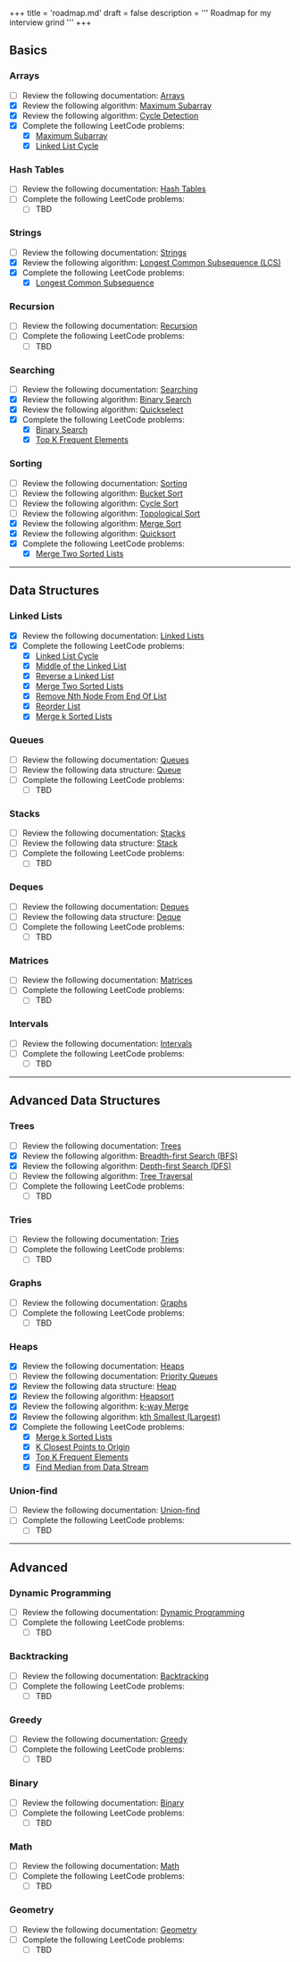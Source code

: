 +++
title = 'roadmap.md'
draft = false
description =  '''
Roadmap for my interview grind
'''
+++

## Basics

### Arrays
- [ ] Review the following documentation: [Arrays](/docs/arrays)
- [x] Review the following algorithm: [Maximum Subarray](/algorithms/maximum_subarray)
- [x] Review the following algorithm: [Cycle Detection](/algorithms/cycle_detection)
- [x] Complete the following LeetCode problems:
  - [x] [Maximum Subarray](/leetcode/maximum_subarray)
  - [x] [Linked List Cycle](/leetcode/linked_list_cycle)

### Hash Tables
- [ ] Review the following documentation: [Hash Tables](/docs/hash_tables)
- [ ] Complete the following LeetCode problems:
  - [ ] TBD

### Strings
- [ ] Review the following documentation: [Strings](/docs/strings)
- [x] Review the following algorithm: [Longest Common Subsequence (LCS)](/algorithms/longest_common_subsequence)
- [x] Complete the following LeetCode problems:
  - [x] [Longest Common Subsequence](/leetcode/longest_common_subsequence)

### Recursion
- [ ] Review the following documentation: [Recursion](/docs/recursion)
- [ ] Complete the following LeetCode problems:
  - [ ] TBD

### Searching
- [ ] Review the following documentation: [Searching](/docs/searching)
- [x] Review the following algorithm: [Binary Search](/algorithms/binary_search)
- [x] Review the following algorithm: [Quickselect](/algorithms/quickselect)
- [x] Complete the following LeetCode problems:
  - [x] [Binary Search](/leetcode/binary_search)
  - [x] [Top K Frequent Elements](leetcode/top_k_frequent_elements)

### Sorting
- [ ] Review the following documentation: [Sorting](/docs/sorting)
- [ ] Review the following algorithm: [Bucket Sort](/algorithms/bucket_sort)
- [ ] Review the following algorithm: [Cycle Sort](/algorithms/cycle_sort)
- [ ] Review the following algorithm: [Topological Sort](/algorithms/topological_sort)
- [x] Review the following algorithm: [Merge Sort](/algorithms/merge_sort)
- [x] Review the following algorithm: [Quicksort](/algorithms/quicksort)
- [x] Complete the following LeetCode problems:
  - [x] [Merge Two Sorted Lists](/leetcode/merge_two_sorted_lists)

---

## Data Structures

### Linked Lists
- [x] Review the following documentation: [Linked Lists](/docs/linked_lists)
- [x] Complete the following LeetCode problems:
  - [x] [Linked List Cycle](/leetcode/linked_list_cycle)
  - [x] [Middle of the Linked List](/leetcode/middle_of_the_linked_list)
  - [x] [Reverse a Linked List](/leetcode/reverse_linked_list)
  - [x] [Merge Two Sorted Lists](/leetcode/merge_two_sorted_lists)
  - [x] [Remove Nth Node From End Of List](/leetcode/remove_nth_node_from_end_of_list)
  - [x] [Reorder List](/leetcode/reorder_list)
  - [x] [Merge k Sorted Lists](/leetcode/merge_k_sorted_lists)

### Queues
- [ ] Review the following documentation: [Queues](/docs/queues)
- [ ] Review the following data structure: [Queue](/data-structures/queue)
- [ ] Complete the following LeetCode problems:
  - [ ] TBD

### Stacks
- [ ] Review the following documentation: [Stacks](/docs/stacks)
- [ ] Review the following data structure: [Stack](/data-structures/stack)
- [ ] Complete the following LeetCode problems:
  - [ ] TBD

### Deques
- [ ] Review the following documentation: [Deques](/docs/deques)
- [ ] Review the following data structure: [Deque](/data-structures/deque)
- [ ] Complete the following LeetCode problems:
  - [ ] TBD

### Matrices
- [ ] Review the following documentation: [Matrices](/docs/matrices)
- [ ] Complete the following LeetCode problems:
  - [ ] TBD

### Intervals
- [ ] Review the following documentation: [Intervals](/docs/intervals)
- [ ] Complete the following LeetCode problems:
  - [ ] TBD

---

## Advanced Data Structures

### Trees
- [ ] Review the following documentation: [Trees](/docs/trees)
- [x] Review the following algorithm: [Breadth-first Search (BFS)](/algorithms/breadth_first_search)
- [x] Review the following algorithm: [Depth-first Search (DFS)](/algorithms/depth_first_search)
- [ ] Review the following algorithm: [Tree Traversal](/algorithms/tree_traversal)
- [ ] Complete the following LeetCode problems:
  - [ ] TBD

### Tries
- [ ] Review the following documentation: [Tries](/docs/tries)
- [ ] Complete the following LeetCode problems:
  - [ ] TBD

### Graphs
- [ ] Review the following documentation: [Graphs](/docs/graphs)
- [ ] Complete the following LeetCode problems:
  - [ ] TBD

### Heaps
- [x] Review the following documentation: [Heaps](/docs/heaps)
- [ ] Review the following documentation: [Priority Queues](/docs/priority_queues)
- [x] Review the following data structure: [Heap](/data-structures/heap)
- [x] Review the following algorithm: [Heapsort](/algorithms/heapsort)
- [x] Review the following algorithm: [k-way Merge](/algorithms/k_way_merge)
- [x] Review the following algorithm: [kth Smallest (Largest)](/algorithms/kth_smallest)
- [x] Complete the following LeetCode problems:
  - [x] [Merge k Sorted Lists](leetcode/merge_k_sorted_lists)
  - [x] [K Closest Points to Origin](/leetcode/k_closest_points_to_origin)
  - [x] [Top K Frequent Elements](leetcode/top_k_frequent_elements)
  - [x] [Find Median from Data Stream](leetcode/find_median_from_data_stream)

### Union-find
- [ ] Review the following documentation: [Union-find](/docs/union_find)
- [ ] Complete the following LeetCode problems:
  - [ ] TBD

---

## Advanced

### Dynamic Programming
- [ ] Review the following documentation: [Dynamic Programming](/docs/dynamic_programming)
- [ ] Complete the following LeetCode problems:
  - [ ] TBD

### Backtracking
- [ ] Review the following documentation: [Backtracking](/docs/backtracking)
- [ ] Complete the following LeetCode problems:
  - [ ] TBD

### Greedy
- [ ] Review the following documentation: [Greedy](/docs/greedy)
- [ ] Complete the following LeetCode problems:
  - [ ] TBD

### Binary
- [ ] Review the following documentation: [Binary](/docs/binary)
- [ ] Complete the following LeetCode problems:
  - [ ] TBD

### Math
- [ ] Review the following documentation: [Math](/docs/math)
- [ ] Complete the following LeetCode problems:
  - [ ] TBD

### Geometry
- [ ] Review the following documentation: [Geometry](/docs/geometry)
- [ ] Complete the following LeetCode problems:
  - [ ] TBD

